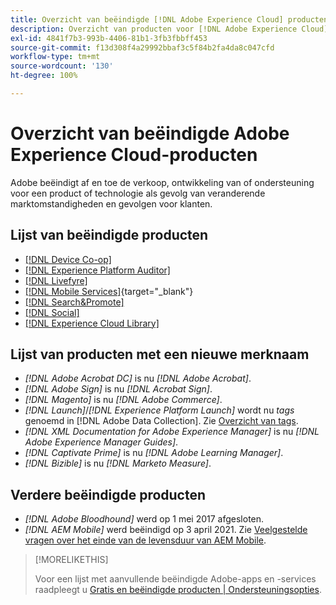 ```yaml
---
title: Overzicht van beëindigde [!DNL Adobe Experience Cloud] producten
description: Overzicht van producten voor [!DNL Adobe Experience Cloud] en [!DNL Adobe Experience Platform] die zijn beëindigd, buiten gebruik gesteld of aan het eind van hun levensduur
exl-id: 4841f7b3-993b-4406-81b1-3fb3fbbff453
source-git-commit: f13d308f4a29992bbaf3c5f84b2fa4da8c047cfd
workflow-type: tm+mt
source-wordcount: '130'
ht-degree: 100%

---
```


# Overzicht van beëindigde Adobe Experience Cloud-producten

Adobe beëindigt af en toe de verkoop, ontwikkeling van of ondersteuning voor een product of technologie als gevolg van veranderende marktomstandigheden en gevolgen voor klanten.

## Lijst van beëindigde producten

* [[!DNL Device Co-op]](device-co-op.md)
* [[!DNL Experience Platform Auditor]](auditor.md)
* [[!DNL Livefyre]](livefyre.md)
* [[!DNL Mobile Services]](https://experienceleague.adobe.com/docs/mobile-services/using/eol.html?lang=nl){target="_blank"}
* [[!DNL Search&Promote]](search-promote.md)
* [[!DNL Social]](social.md)
* [[!DNL Experience Cloud Library]](experience-cloud-library.md)

<!--
## Notifications of upcoming products to be discontinued

* [!DNL Data Workbench] end-of-life date is **December 31, 2023**. [Link]

-->

## Lijst van producten met een nieuwe merknaam

* *[!DNL Adobe Acrobat DC]* is nu *[!DNL Adobe Acrobat]*.
* *[!DNL Adobe Sign]* is nu *[!DNL Acrobat Sign]*.
* *[!DNL Magento]* is nu *[!DNL Adobe Commerce]*.
* *[!DNL Launch]*/*[!DNL Experience Platform Launch]* wordt nu *tags* genoemd in [!DNL Adobe Data Collection]. Zie [Overzicht van tags](https://experienceleague.adobe.com/docs/experience-platform/tags/home.html?lang=nl).
* *[!DNL XML Documentation for Adobe Experience Manager]* is nu *[!DNL Adobe Experience Manager Guides]*.
* *[!DNL Captivate Prime]* is nu *[!DNL Adobe Learning Manager]*.
* *[!DNL Bizible]* is nu *[!DNL Marketo Measure]*.

## Verdere beëindigde producten

* *[!DNL Adobe Bloodhound]* werd op 1 mei 2017 afgesloten.
* *[!DNL AEM Mobile]* werd beëindigd op 3 april 2021. Zie [Veelgestelde vragen over het einde van de levensduur van AEM Mobile](https://helpx.adobe.com/nl/digital-publishing-solution/help/aem-mobile-end-of-life-faq.html).

>[!MORELIKETHIS]
>
>Voor een lijst met aanvullende beëindigde Adobe-apps en -services raadpleegt u [Gratis en beëindigde producten | Ondersteuningsopties](https://helpx.adobe.com/nl/support/programs/support-options-free-discontinued-apps-services.html).
